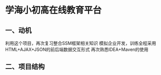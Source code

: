 # 学海小初高在线教育平台

## 一、动机

利用这个项目，再次复习整合SSM框架相关知识
模拟企业开发，训练全程采用HTML+AJAX+JSON的前后端数据交互形式
再次熟悉IDEA+Maven的使用
    
## 二、项目结构
